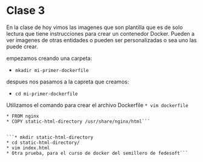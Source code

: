 # Clase 3
En la clase de hoy vimos las imagenes que son plantilla que es de solo lectura que tiene instrucciones para crear un contenedor Docker. Pueden a ver imagenes de otras entidades o pueden ser personalizadas o sea uno las puede crear.

empezamos creando una carpeta:
* ```mkadir mi-primer-dockerfile```

despues nos pasamos a la capreta que creamos:
* ```cd mi-primer-dockerfile```

Utilizamos el comando para crear el archivo Dockerfile
```* vim dockerfile```

```
* FROM nginx
* COPY static-html-directory /usr/share/nginx/html```


```* mkdir static-html-directory
* cd static-html-directory/
* vim index.html
* Otra prueba, para el curso de docker del semillero de fedesoft```










